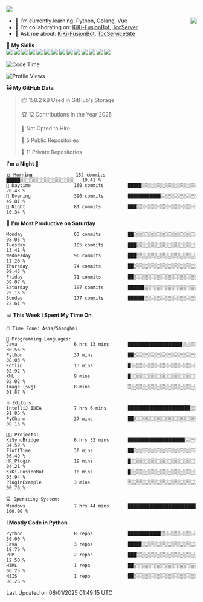 [![](https://readme-typing-svg.herokuapp.com?size=25&duration=2500&color=8C43EA&vCenter=true&width=200&height=40&lines=Hi+there+%F0%9F%91%8B%F0%9F%8F%BB;I'm+KiKi-XC)](https://git.io/typing-svg)

<a href="#">
  <img align="right" src="https://github-readme-stats.vercel.app/api?username=KiKi-XC&theme=vue&show_icons=true&hide_border=false&count_private=true&show_icons=true&bg_color=15,f2f7fd,E0EAFC" />
</a>

- 🌱 I’m currently learning: Python, Golang, Vue
- 👯 I’m collaborating on: [KiKi-FusionBot](https://github.com/KiKi-XC), [TccServer](https://github.com/Tcc-Items)
- 💬 Ask me about: [KiKi-FusionBot](https://github.com/KiKi-XC), [TccServiceSite](https://github.com/KiKi-XC/TccServiceSite)

🌟 **My Skills**  
![](https://img.shields.io/badge/-Python-3e74a2?style=flat-square&logo=Python&logoColor=fff)
![](https://img.shields.io/badge/Go-00ADD8?logo=go&logoColor=fff&style=flat-square)
![](https://img.shields.io/badge/-TypeScript-3178C6?style=flat-square&logo=TypeScript&logoColor=fff)
![](https://img.shields.io/badge/-Vue-4fc08d?style=flat-square&logo=Vue.js&logoColor=fff)
![](https://img.shields.io/badge/Node.js-5FA04E?logo=nodedotjs&logoColor=fff&style=flat-square)
![](https://img.shields.io/badge/HTML5-E34F26?logo=html5&logoColor=fff&style=flat-square)
![](https://img.shields.io/badge/CSS3-1572B6?logo=css3&logoColor=fff&style=flat-square)
![](https://img.shields.io/badge/Django-092E20?logo=django&logoColor=fff&style=flat-square)
![](https://img.shields.io/badge/-FastAPI-009688?style=flat-square&logo=FastAPI&logoColor=fff)
![](https://img.shields.io/badge/-Docker-2496ED?style=flat-square&logo=Docker&logoColor=fff)
![](https://img.shields.io/badge/-MongoDB-47A248?style=flat-square&logo=MongoDB&logoColor=fff)
![](https://img.shields.io/badge/MySQL-4479A1?logo=mysql&logoColor=fff&style=flat-square)
![](https://img.shields.io/badge/Wails-DF0000?logo=wails&logoColor=fff&style=flat-square)
![](https://img.shields.io/badge/Unreal%20Engine-0E1128?logo=unrealengine&logoColor=fff&style=flat-square)

<!--START_SECTION:waka-->
![Code Time](http://img.shields.io/badge/Code%20Time-43%20hrs%2027%20mins-blue)

![Profile Views](http://img.shields.io/badge/Profile%20Views-17-blue)

**🐱 My GitHub Data** 

> 📦 158.2 kB Used in GitHub's Storage 
 > 
> 🏆 12 Contributions in the Year 2025
 > 
> 🚫 Not Opted to Hire
 > 
> 📜 5 Public Repositories 
 > 
> 🔑 11 Private Repositories 
 > 
**I'm a Night 🦉** 

```text
🌞 Morning                152 commits         █████░░░░░░░░░░░░░░░░░░░░   19.41 % 
🌆 Daytime                160 commits         █████░░░░░░░░░░░░░░░░░░░░   20.43 % 
🌃 Evening                390 commits         ████████████░░░░░░░░░░░░░   49.81 % 
🌙 Night                  81 commits          ███░░░░░░░░░░░░░░░░░░░░░░   10.34 % 
```
📅 **I'm Most Productive on Saturday** 

```text
Monday                   63 commits          ██░░░░░░░░░░░░░░░░░░░░░░░   08.05 % 
Tuesday                  105 commits         ███░░░░░░░░░░░░░░░░░░░░░░   13.41 % 
Wednesday                96 commits          ███░░░░░░░░░░░░░░░░░░░░░░   12.26 % 
Thursday                 74 commits          ██░░░░░░░░░░░░░░░░░░░░░░░   09.45 % 
Friday                   71 commits          ██░░░░░░░░░░░░░░░░░░░░░░░   09.07 % 
Saturday                 197 commits         ██████░░░░░░░░░░░░░░░░░░░   25.16 % 
Sunday                   177 commits         ██████░░░░░░░░░░░░░░░░░░░   22.61 % 
```


📊 **This Week I Spent My Time On** 

```text
🕑︎ Time Zone: Asia/Shanghai

💬 Programming Languages: 
Java                     6 hrs 13 mins       ████████████████████░░░░░   80.56 % 
Python                   37 mins             ██░░░░░░░░░░░░░░░░░░░░░░░   08.03 % 
Kotlin                   13 mins             █░░░░░░░░░░░░░░░░░░░░░░░░   02.92 % 
XML                      9 mins              █░░░░░░░░░░░░░░░░░░░░░░░░   02.02 % 
Image (svg)              8 mins              ░░░░░░░░░░░░░░░░░░░░░░░░░   01.87 % 

🔥 Editors: 
IntelliJ IDEA            7 hrs 6 mins        ███████████████████████░░   91.85 % 
PyCharm                  37 mins             ██░░░░░░░░░░░░░░░░░░░░░░░   08.15 % 

🐱‍💻 Projects: 
KiSyncBridge             6 hrs 32 mins       █████████████████████░░░░   84.59 % 
FluffTime                30 mins             ██░░░░░░░░░░░░░░░░░░░░░░░   06.49 % 
HR_Plugin                19 mins             █░░░░░░░░░░░░░░░░░░░░░░░░   04.21 % 
KiKi-FusionBot           18 mins             █░░░░░░░░░░░░░░░░░░░░░░░░   03.94 % 
PluginExample            3 mins              ░░░░░░░░░░░░░░░░░░░░░░░░░   00.76 % 

💻 Operating System: 
Windows                  7 hrs 44 mins       █████████████████████████   100.00 % 
```

**I Mostly Code in Python** 

```text
Python                   8 repos             ████████████░░░░░░░░░░░░░   50.00 % 
Java                     3 repos             █████░░░░░░░░░░░░░░░░░░░░   18.75 % 
PHP                      2 repos             ███░░░░░░░░░░░░░░░░░░░░░░   12.50 % 
HTML                     1 repo              ██░░░░░░░░░░░░░░░░░░░░░░░   06.25 % 
NSIS                     1 repo              ██░░░░░░░░░░░░░░░░░░░░░░░   06.25 % 
```




 Last Updated on 06/01/2025 01:49:15 UTC
<!--END_SECTION:waka-->

